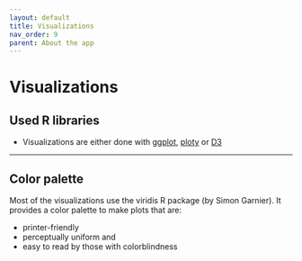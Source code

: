 ```yaml
---
layout: default
title: Visualizations
nav_order: 9
parent: About the app
---
```


# Visualizations
## Used R libraries
- Visualizations are either done with [ggplot](https://ggplot2.tidyverse.org/reference/ggplot.html), [ploty](https://plotly.com/r/) or [D3](https://d3js.org/)

<hr>

## Color palette
Most of the visualizations use the viridis R package (by Simon Garnier). It provides a color palette to make plots that are:
- printer-friendly
- perceptually uniform and
- easy to read by those with colorblindness